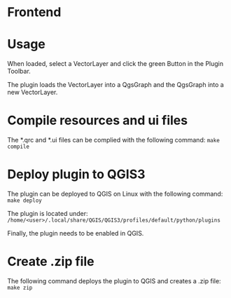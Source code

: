 # Frontend

# Usage
When loaded, select a VectorLayer and click the green Button in the Plugin Toolbar. 

The plugin loads the VectorLayer into a QgsGraph and the QgsGraph into a new VectorLayer.

# Compile resources and ui files

The *.qrc and *.ui files can be complied with the following command: `make compile`

# Deploy plugin to QGIS3

The plugin can be deployed to QGIS on Linux with the following command: `make deploy`

The plugin is located under: `/home/<user>/.local/share/QGIS/QGIS3/profiles/default/python/plugins`

Finally, the plugin needs to be enabled in QGIS.

# Create .zip file

The following command deploys the plugin to QGIS and creates a .zip file: `make zip`

